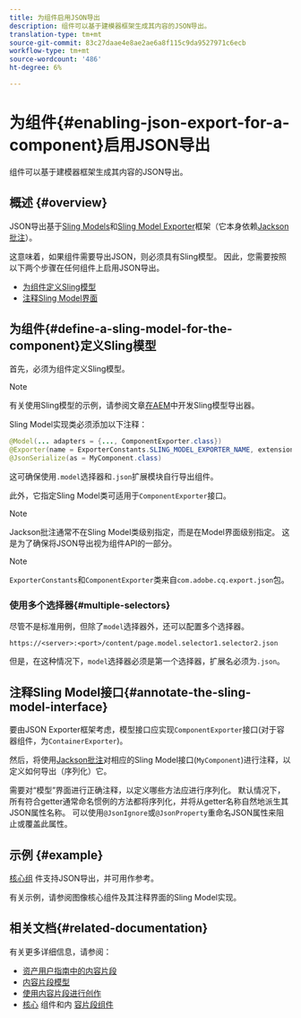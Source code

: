 ```yaml
---
title: 为组件启用JSON导出
description: 组件可以基于建模器框架生成其内容的JSON导出。
translation-type: tm+mt
source-git-commit: 83c27daae4e8ae2ae6a8f115c9da9527971c6ecb
workflow-type: tm+mt
source-wordcount: '486'
ht-degree: 6%

---
```



# 为组件{#enabling-json-export-for-a-component}启用JSON导出

组件可以基于建模器框架生成其内容的JSON导出。

## 概述 {#overview}

JSON导出基于[Sling Models](https://sling.apache.org/documentation/bundles/models.html)和[Sling Model Exporter](https://sling.apache.org/documentation/bundles/models.html#exporter-framework-since-130)框架（它本身依赖[Jackson批注](https://github.com/FasterXML/jackson-annotations/wiki/Jackson-Annotations)）。

这意味着，如果组件需要导出JSON，则必须具有Sling模型。 因此，您需要按照以下两个步骤在任何组件上启用JSON导出。

* [为组件定义Sling模型](#define-a-sling-model-for-the-component)
* [注释Sling Model界面](#annotate-the-sling-model-interface)

## 为组件{#define-a-sling-model-for-the-component}定义Sling模型

首先，必须为组件定义Sling模型。

>[!NOTE]
>
>有关使用Sling模型的示例，请参阅文章[在AEM](https://docs.adobe.com/content/help/en/experience-manager-learn/foundation/development/develop-sling-model-exporter.html)中开发Sling模型导出器。

Sling Model实现类必须添加以下注释：

```java
@Model(... adapters = {..., ComponentExporter.class})
@Exporter(name = ExporterConstants.SLING_MODEL_EXPORTER_NAME, extensions = ExporterConstants.SLING_MODEL_EXTENSION)
@JsonSerialize(as = MyComponent.class)
```

这可确保使用`.model`选择器和`.json`扩展模块自行导出组件。

此外，它指定Sling Model类可适用于`ComponentExporter`接口。

>[!NOTE]
>
>Jackson批注通常不在Sling Model类级别指定，而是在Model界面级别指定。 这是为了确保将JSON导出视为组件API的一部分。

>[!NOTE]
>
>`ExporterConstants`和`ComponentExporter`类来自`com.adobe.cq.export.json`包。

### 使用多个选择器{#multiple-selectors}

尽管不是标准用例，但除了`model`选择器外，还可以配置多个选择器。

```
https://<server>:<port>/content/page.model.selector1.selector2.json
```

但是，在这种情况下，`model`选择器必须是第一个选择器，扩展名必须为`.json`。

## 注释Sling Model接口{#annotate-the-sling-model-interface}

要由JSON Exporter框架考虑，模型接口应实现`ComponentExporter`接口(对于容器组件，为`ContainerExporter`)。

然后，将使用[Jackson批注](https://github.com/FasterXML/jackson-annotations/wiki/Jackson-Annotations)对相应的Sling Model接口(`MyComponent`)进行注释，以定义如何导出（序列化）它。

需要对“模型”界面进行正确注释，以定义哪些方法应进行序列化。 默认情况下，所有符合getter通常命名惯例的方法都将序列化，并将从getter名称自然地派生其JSON属性名称。 可以使用`@JsonIgnore`或`@JsonProperty`重命名JSON属性来阻止或覆盖此属性。

## 示例 {#example}

[核心组](https://docs.adobe.com/content/help/zh-Hans/experience-manager-core-components/using/introduction.html) 件支持JSON导出，并可用作参考。

有关示例，请参阅图像核心组件及其注释界面的Sling Model实现。

## 相关文档{#related-documentation}

有关更多详细信息，请参阅：

* [资产用户指南中的内容片段](/help/assets/content-fragments/content-fragments.md)
* [内容片段模型](/help/assets/content-fragments/content-fragments-models.md)
* [使用内容片段进行创作](/help/sites-cloud/authoring/fundamentals/content-fragments.md)
* [核心](https://docs.adobe.com/content/help/en/experience-manager-core-components/using/introduction.html) 组件和内 [容片段组件](https://docs.adobe.com/content/help/zh-Hans/experience-manager-core-components/using/components/content-fragment-component.html)
